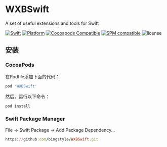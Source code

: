 # WXBSwift
A set of useful extensions and tools for Swift

[![Swift](https://img.shields.io/badge/language-Swift%205.0-orange.svg)](https://swift.org)
[![Platform](https://img.shields.io/badge/platforms-iOS%2013.0-blue.svg)](https://developer.apple.com/xcode)
[![Cocoapods Compatible](https://img.shields.io/cocoapods/v/WXBSwift.svg)](https://cocoapods.org/pods/WXBSwift)
[![SPM compatible](https://img.shields.io/badge/SPM-Compatible-brightgreen.svg?style=flat)](https://swift.org/package-manager/)
![license](https://img.shields.io/github/license/mashape/apistatus.svg)

## 安装
### CocoaPods

在Podfile添加下面的代码：

```ruby
pod 'WXBSwift'
```

然后，运行以下命令：

```ruby
pod install
```

### Swift Package Manager

File -> Swift Package -> Add Package Dependency…

```ruby
https://github.com/bingstyle/WXBSwift.git
```
